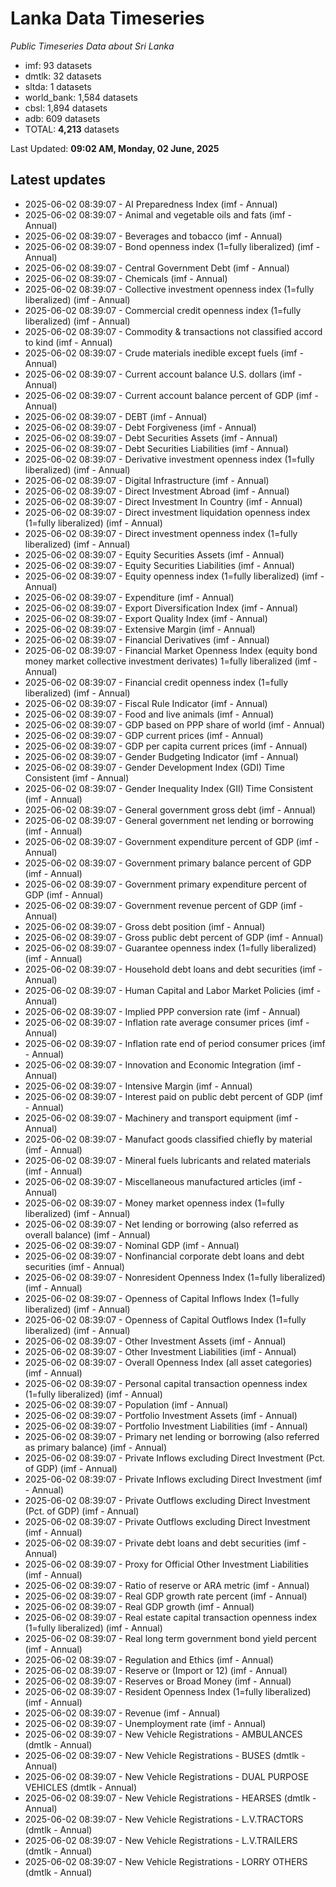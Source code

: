 # Lanka Data Timeseries
*Public Timeseries Data about Sri Lanka*

* imf: 93 datasets
* dmtlk: 32 datasets
* sltda: 1 datasets
* world_bank: 1,584 datasets
* cbsl: 1,894 datasets
* adb: 609 datasets
* TOTAL: **4,213** datasets

Last Updated: **09:02 AM, Monday, 02 June, 2025**

## Latest updates

* 2025-06-02 08:39:07 - AI Preparedness Index (imf - Annual)
* 2025-06-02 08:39:07 - Animal and vegetable oils and fats (imf - Annual)
* 2025-06-02 08:39:07 - Beverages and tobacco (imf - Annual)
* 2025-06-02 08:39:07 - Bond openness index (1=fully liberalized) (imf - Annual)
* 2025-06-02 08:39:07 - Central Government Debt (imf - Annual)
* 2025-06-02 08:39:07 - Chemicals (imf - Annual)
* 2025-06-02 08:39:07 - Collective investment openness index (1=fully liberalized) (imf - Annual)
* 2025-06-02 08:39:07 - Commercial credit openness index (1=fully liberalized) (imf - Annual)
* 2025-06-02 08:39:07 - Commodity & transactions not classified accord to kind (imf - Annual)
* 2025-06-02 08:39:07 - Crude materials inedible except fuels (imf - Annual)
* 2025-06-02 08:39:07 - Current account balance U.S. dollars (imf - Annual)
* 2025-06-02 08:39:07 - Current account balance percent of GDP (imf - Annual)
* 2025-06-02 08:39:07 - DEBT (imf - Annual)
* 2025-06-02 08:39:07 - Debt Forgiveness (imf - Annual)
* 2025-06-02 08:39:07 - Debt Securities Assets (imf - Annual)
* 2025-06-02 08:39:07 - Debt Securities Liabilities (imf - Annual)
* 2025-06-02 08:39:07 - Derivative investment openness index (1=fully liberalized) (imf - Annual)
* 2025-06-02 08:39:07 - Digital Infrastructure (imf - Annual)
* 2025-06-02 08:39:07 - Direct Investment Abroad (imf - Annual)
* 2025-06-02 08:39:07 - Direct Investment In Country (imf - Annual)
* 2025-06-02 08:39:07 - Direct investment liquidation openness index (1=fully liberalized) (imf - Annual)
* 2025-06-02 08:39:07 - Direct investment openness index (1=fully liberalized) (imf - Annual)
* 2025-06-02 08:39:07 - Equity Securities Assets (imf - Annual)
* 2025-06-02 08:39:07 - Equity Securities Liabilities (imf - Annual)
* 2025-06-02 08:39:07 - Equity openness index (1=fully liberalized) (imf - Annual)
* 2025-06-02 08:39:07 - Expenditure (imf - Annual)
* 2025-06-02 08:39:07 - Export Diversification Index (imf - Annual)
* 2025-06-02 08:39:07 - Export Quality Index (imf - Annual)
* 2025-06-02 08:39:07 - Extensive Margin (imf - Annual)
* 2025-06-02 08:39:07 - Financial Derivatives (imf - Annual)
* 2025-06-02 08:39:07 - Financial Market Openness Index (equity bond money market collective investment derivates) 1=fully liberalized (imf - Annual)
* 2025-06-02 08:39:07 - Financial credit openness index (1=fully liberalized) (imf - Annual)
* 2025-06-02 08:39:07 - Fiscal Rule Indicator (imf - Annual)
* 2025-06-02 08:39:07 - Food and live animals (imf - Annual)
* 2025-06-02 08:39:07 - GDP based on PPP share of world (imf - Annual)
* 2025-06-02 08:39:07 - GDP current prices (imf - Annual)
* 2025-06-02 08:39:07 - GDP per capita current prices (imf - Annual)
* 2025-06-02 08:39:07 - Gender Budgeting Indicator (imf - Annual)
* 2025-06-02 08:39:07 - Gender Development Index (GDI) Time Consistent (imf - Annual)
* 2025-06-02 08:39:07 - Gender Inequality Index (GII) Time Consistent (imf - Annual)
* 2025-06-02 08:39:07 - General government gross debt (imf - Annual)
* 2025-06-02 08:39:07 - General government net lending or borrowing (imf - Annual)
* 2025-06-02 08:39:07 - Government expenditure percent of GDP (imf - Annual)
* 2025-06-02 08:39:07 - Government primary balance percent of GDP (imf - Annual)
* 2025-06-02 08:39:07 - Government primary expenditure percent of GDP (imf - Annual)
* 2025-06-02 08:39:07 - Government revenue percent of GDP (imf - Annual)
* 2025-06-02 08:39:07 - Gross debt position (imf - Annual)
* 2025-06-02 08:39:07 - Gross public debt percent of GDP (imf - Annual)
* 2025-06-02 08:39:07 - Guarantee openness index (1=fully liberalized) (imf - Annual)
* 2025-06-02 08:39:07 - Household debt loans and debt securities (imf - Annual)
* 2025-06-02 08:39:07 - Human Capital and Labor Market Policies (imf - Annual)
* 2025-06-02 08:39:07 - Implied PPP conversion rate (imf - Annual)
* 2025-06-02 08:39:07 - Inflation rate average consumer prices (imf - Annual)
* 2025-06-02 08:39:07 - Inflation rate end of period consumer prices (imf - Annual)
* 2025-06-02 08:39:07 - Innovation and Economic Integration (imf - Annual)
* 2025-06-02 08:39:07 - Intensive Margin (imf - Annual)
* 2025-06-02 08:39:07 - Interest paid on public debt percent of GDP (imf - Annual)
* 2025-06-02 08:39:07 - Machinery and transport equipment (imf - Annual)
* 2025-06-02 08:39:07 - Manufact goods classified chiefly by material (imf - Annual)
* 2025-06-02 08:39:07 - Mineral fuels lubricants and related materials (imf - Annual)
* 2025-06-02 08:39:07 - Miscellaneous manufactured articles (imf - Annual)
* 2025-06-02 08:39:07 - Money market openness index (1=fully liberalized) (imf - Annual)
* 2025-06-02 08:39:07 - Net lending or borrowing (also referred as overall balance) (imf - Annual)
* 2025-06-02 08:39:07 - Nominal GDP (imf - Annual)
* 2025-06-02 08:39:07 - Nonfinancial corporate debt loans and debt securities (imf - Annual)
* 2025-06-02 08:39:07 - Nonresident Openness Index (1=fully liberalized) (imf - Annual)
* 2025-06-02 08:39:07 - Openness of Capital Inflows Index (1=fully liberalized) (imf - Annual)
* 2025-06-02 08:39:07 - Openness of Capital Outflows Index (1=fully liberalized) (imf - Annual)
* 2025-06-02 08:39:07 - Other Investment Assets (imf - Annual)
* 2025-06-02 08:39:07 - Other Investment Liabilities (imf - Annual)
* 2025-06-02 08:39:07 - Overall Openness Index (all asset categories) (imf - Annual)
* 2025-06-02 08:39:07 - Personal capital transaction openness index (1=fully liberalized) (imf - Annual)
* 2025-06-02 08:39:07 - Population (imf - Annual)
* 2025-06-02 08:39:07 - Portfolio Investment Assets (imf - Annual)
* 2025-06-02 08:39:07 - Portfolio Investment Liabilities (imf - Annual)
* 2025-06-02 08:39:07 - Primary net lending or borrowing (also referred as primary balance) (imf - Annual)
* 2025-06-02 08:39:07 - Private Inflows excluding Direct Investment (Pct. of GDP) (imf - Annual)
* 2025-06-02 08:39:07 - Private Inflows excluding Direct Investment (imf - Annual)
* 2025-06-02 08:39:07 - Private Outflows excluding Direct Investment (Pct. of GDP) (imf - Annual)
* 2025-06-02 08:39:07 - Private Outflows excluding Direct Investment (imf - Annual)
* 2025-06-02 08:39:07 - Private debt loans and debt securities (imf - Annual)
* 2025-06-02 08:39:07 - Proxy for Official Other Investment Liabilities (imf - Annual)
* 2025-06-02 08:39:07 - Ratio of reserve or ARA metric (imf - Annual)
* 2025-06-02 08:39:07 - Real GDP growth rate percent (imf - Annual)
* 2025-06-02 08:39:07 - Real GDP growth (imf - Annual)
* 2025-06-02 08:39:07 - Real estate capital transaction openness index (1=fully liberalized) (imf - Annual)
* 2025-06-02 08:39:07 - Real long term government bond yield percent (imf - Annual)
* 2025-06-02 08:39:07 - Regulation and Ethics (imf - Annual)
* 2025-06-02 08:39:07 - Reserve or (Import or 12) (imf - Annual)
* 2025-06-02 08:39:07 - Reserves or Broad Money (imf - Annual)
* 2025-06-02 08:39:07 - Resident Openness Index (1=fully liberalized) (imf - Annual)
* 2025-06-02 08:39:07 - Revenue (imf - Annual)
* 2025-06-02 08:39:07 - Unemployment rate (imf - Annual)
* 2025-06-02 08:39:07 - New Vehicle Registrations - AMBULANCES (dmtlk - Annual)
* 2025-06-02 08:39:07 - New Vehicle Registrations - BUSES (dmtlk - Annual)
* 2025-06-02 08:39:07 - New Vehicle Registrations - DUAL PURPOSE VEHICLES (dmtlk - Annual)
* 2025-06-02 08:39:07 - New Vehicle Registrations - HEARSES (dmtlk - Annual)
* 2025-06-02 08:39:07 - New Vehicle Registrations - L.V.TRACTORS (dmtlk - Annual)
* 2025-06-02 08:39:07 - New Vehicle Registrations - L.V.TRAILERS (dmtlk - Annual)
* 2025-06-02 08:39:07 - New Vehicle Registrations - LORRY OTHERS (dmtlk - Annual)